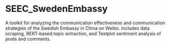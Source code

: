 # SEEC_SwedenEmbassy
A toolkit for analyzing the communication effectiveness and communication strategies of the Swedish Embassy in China on Weibo. Includes data scraping, BERT-based topic extraction, and Textplot sentiment analysis of posts and comments.
